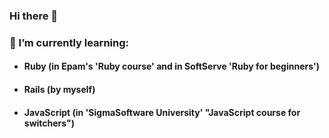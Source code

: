 ### Hi there 👋

<!--
**yaroslavrick/yaroslavrick** is a ✨ _special_ ✨ repository because its `README.md` (this file) appears on your GitHub profile.

Here are some ideas to get you started:

- 🔭 I’m currently working on ...
## 🌱 I’m currently learning:
- 👯 I’m looking to collaborate on ...
- 🤔 I’m looking for help with ...
- 💬 Ask me about ...
- 📫 How to reach me: ...
- 😄 Pronouns: ...
- ⚡ Fun fact: ...
-->
### 🌱 I’m currently learning:

- #### Ruby (in Epam's 'Ruby course' and in SoftServe 'Ruby for beginners')
- #### Rails (by myself)
- #### JavaScript (in 'SigmaSoftware University' "JavaScript course for switchers")
